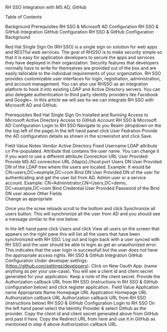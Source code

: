 



RH SSO Integration with MS AD, GitHub

Table of Contents

Background
Prerequisites
RH SSO & Microsoft AD Configuration
RH SSO & GitHub Integration
GitHub Configuration
RH SSO & GitHub Configuration
Background

Red Hat Single Sign On (RH SSO) is a single sign on solution for web apps and RESTful web services. The goal of RHSSO is to make security simple so that it is easy for application developers to secure the apps and services they have deployed in their organization. Security features that developers normally have to write for themselves are provided out of the box and are easily tailorable to the individual requirements of your organization. RH SSO provides customizable user interfaces for login, registration, administration, and account management. You can also use RHSSO as an integration platform to hook it into existing LDAP and Active Directory servers. You can also delegate authentication to third party identity providers like Facebook and Google+. In this article we will see ho we can integrate RH SSO with Microsoft AD and GitHub.

Prerequisites
Red Hat Single Sign On Installed and Running
Access to Microsoft Active Directory
Access to GitHub Account
RH SSO & Microsoft AD Configuration
Login to RH SSO
Navigate to you Realm (dropdown on the the top left of the page)
In the left hand panel click User Fedration
Provide the AD configuration details as shown in the screenshot and click Save.


Field	Value	Notes
Vendor	Active Directory	Fixed
Username LDAP attribute 	cn	Pre-populated. Attribute that contains the user name. You can change it if you want to use a different attribute
Connection URL	User Provided 	Provide MS AD connection URL (ldap(s)://host:port
Users DN	User Provided	DN of the LDAP tree where the users are located. Example: It would be CN=users,DC=example,DC=com
Bind DN	User Provided	DN of the user for authenticating and get the user list from AD. Admin user or a service account. Example: CN=Administrator,CN=Users,DC=demo, DC=example,DC=com
Bind Credential	User Provided	Password of the Bind DN user above
Other Fields	
	Change as appropriate

Once you the scree reloads scroll to the bottom and click Synchronize all users button. This will synchronize all the user from AD and you should see a message similar to the one below.

In the left hand pane click Users and click View all users on the screen that appears on the right pane this will list all the users that have been synchronized with RH SSO.
Log out and login back with a user synced with RH SSO and the user should be able to login as get an unauthorized error. This indicates that the user login is successfull but the user does not have the appropriate access rights.
RH SSO & GitHub Integration
GitHub Configuration
Under developer settings:(https://github.com/settings/developers).
Click on New Oauth App: (name anything as per your use-case). You will see a client id and client secret generated for your application.
Keep a note of the client secret.
Provide the Authorization callback URL from RH SSO (instructions in RH SSO & GitHub configuration below) and click register application. 
Field	Value
Application name	Appropriate Name
Homepage URL	Application Homepage URL
Authorization callback URL	Authorization callback URL from RH SSO (instructions below)
RH SSO & GitHub Configuration
Login to RH SSO
On the left hand panel select the Identity Provider & select Github as the provider. Copy the client id and client secret generated above from GitHub and past it here.
Copy the Redirect URL from here and use it in GitHub as mentioned in step 4 above Authorization callback URL.

